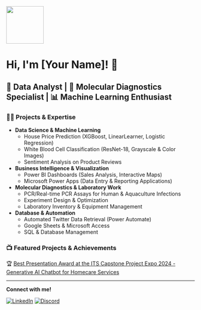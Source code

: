 <img src="https://media.giphy.com/media/hvRJCLFzcasrR4ia7z/giphy.gif" width="100" height="100" />

# Hi, I'm [Your Name]! 👋

## 🚀 Data Analyst | 🧬 Molecular Diagnostics Specialist | 📊 Machine Learning Enthusiast

### 👨‍💻 Projects & Expertise

- **Data Science & Machine Learning**
  - House Price Prediction (XGBoost, LinearLearner, Logistic Regression)
  - White Blood Cell Classification (ResNet-18, Grayscale & Color Images)
  - Sentiment Analysis on Product Reviews
- **Business Intelligence & Visualization**
  - Power BI Dashboards (Sales Analysis, Interactive Maps)
  - Microsoft Power Apps (Data Entry & Reporting Applications)
- **Molecular Diagnostics & Laboratory Work**
  - PCR/Real-time PCR Assays for Human & Aquaculture Infections
  - Experiment Design & Optimization
  - Laboratory Inventory & Equipment Management
- **Database & Automation**
  - Automated Twitter Data Retrieval (Power Automate)
  - Google Sheets & Microsoft Access
  - SQL & Database Management

### 📺 Featured Projects & Achievements

🏆 [Best Presentation Award at the ITS Capstone Project Expo 2024 - Generative AI Chatbot for Homecare Services](#)  

---
**Connect with me!**

[![LinkedIn](https://img.shields.io/badge/LinkedIn-0A66C2?style=for-the-badge&logo=linkedin&logoColor=white)](www.linkedin.com/in/nhttien)
[![Discord](https://img.shields.io/badge/Discord-5865F2?style=for-the-badge&logo=discord&logoColor=white)](https://discordapp.com/users/745973169487216743)
